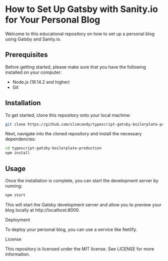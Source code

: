 # How to Set Up Gatsby with Sanity.io for Your Personal Blog

Welcome to this educational repository on how to set up a personal blog using
Gatsby and Sanity.io.

## Prerequisites

Before getting started, please make sure that you have the following installed
on your computer:

- Node.js (18.14.2 and higher)
- Git

## Installation

To get started, clone this repository onto your local machine:

```bash
git clone https://github.com/slimcandy/typescript-gatsby-boilerplate-production.git
```

Next, navigate into the cloned repository and install the necessary
dependencies:

```bash
cd typescript-gatsby-boilerplate-production
npm install
```

## Usage

Once the installation is complete, you can start the development server by
running:

```bash
npm start
```

This will start the Gatsby development server and allow you to preview your blog
locally at http://localhost:8000.

Deployment

To deploy your personal blog, you can use a service like Netlify.

License

This repository is licensed under the MIT license. See LICENSE for more
information.
